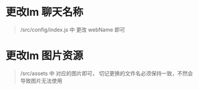 # 更改Im 聊天名称
> /src/config/index.js 中 更改 webName 即可

# 更改Im 图片资源
> /src/assets 中 对应的图片即可， 切记更换的文件名必须保持一致，不然会导致图片无法使用


